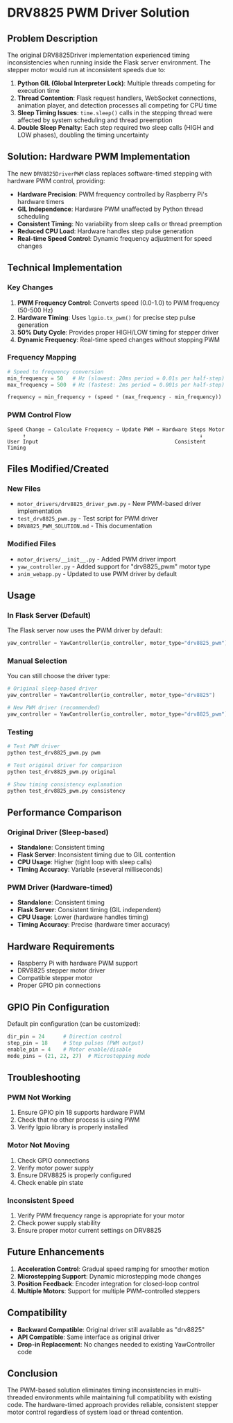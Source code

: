 # DRV8825 PWM Driver Solution

## Problem Description

The original DRV8825Driver implementation experienced timing inconsistencies when running inside the Flask server environment. The stepper motor would run at inconsistent speeds due to:

1. **Python GIL (Global Interpreter Lock)**: Multiple threads competing for execution time
2. **Thread Contention**: Flask request handlers, WebSocket connections, animation player, and detection processes all competing for CPU time
3. **Sleep Timing Issues**: `time.sleep()` calls in the stepping thread were affected by system scheduling and thread preemption
4. **Double Sleep Penalty**: Each step required two sleep calls (HIGH and LOW phases), doubling the timing uncertainty

## Solution: Hardware PWM Implementation

The new `DRV8825DriverPWM` class replaces software-timed stepping with hardware PWM control, providing:

- **Hardware Precision**: PWM frequency controlled by Raspberry Pi's hardware timers
- **GIL Independence**: Hardware PWM unaffected by Python thread scheduling
- **Consistent Timing**: No variability from sleep calls or thread preemption
- **Reduced CPU Load**: Hardware handles step pulse generation
- **Real-time Speed Control**: Dynamic frequency adjustment for speed changes

## Technical Implementation

### Key Changes

1. **PWM Frequency Control**: Converts speed (0.0-1.0) to PWM frequency (50-500 Hz)
2. **Hardware Timing**: Uses `lgpio.tx_pwm()` for precise step pulse generation
3. **50% Duty Cycle**: Provides proper HIGH/LOW timing for stepper driver
4. **Dynamic Frequency**: Real-time speed changes without stopping PWM

### Frequency Mapping

```python
# Speed to frequency conversion
min_frequency = 50   # Hz (slowest: 20ms period = 0.01s per half-step)
max_frequency = 500  # Hz (fastest: 2ms period = 0.001s per half-step)

frequency = min_frequency + (speed * (max_frequency - min_frequency))
```

### PWM Control Flow

```
Speed Change → Calculate Frequency → Update PWM → Hardware Steps Motor
     ↑                                                        ↓
User Input                                            Consistent Timing
```

## Files Modified/Created

### New Files
- `motor_drivers/drv8825_driver_pwm.py` - New PWM-based driver implementation
- `test_drv8825_pwm.py` - Test script for PWM driver
- `DRV8825_PWM_SOLUTION.md` - This documentation

### Modified Files
- `motor_drivers/__init__.py` - Added PWM driver import
- `yaw_controller.py` - Added support for "drv8825_pwm" motor type
- `anim_webapp.py` - Updated to use PWM driver by default

## Usage

### In Flask Server (Default)
The Flask server now uses the PWM driver by default:
```python
yaw_controller = YawController(io_controller, motor_type="drv8825_pwm")
```

### Manual Selection
You can still choose the driver type:
```python
# Original sleep-based driver
yaw_controller = YawController(io_controller, motor_type="drv8825")

# New PWM driver (recommended)
yaw_controller = YawController(io_controller, motor_type="drv8825_pwm")
```

### Testing
```bash
# Test PWM driver
python test_drv8825_pwm.py pwm

# Test original driver for comparison
python test_drv8825_pwm.py original

# Show timing consistency explanation
python test_drv8825_pwm.py consistency
```

## Performance Comparison

### Original Driver (Sleep-based)
- **Standalone**: Consistent timing
- **Flask Server**: Inconsistent timing due to GIL contention
- **CPU Usage**: Higher (tight loop with sleep calls)
- **Timing Accuracy**: Variable (±several milliseconds)

### PWM Driver (Hardware-timed)
- **Standalone**: Consistent timing
- **Flask Server**: Consistent timing (GIL independent)
- **CPU Usage**: Lower (hardware handles timing)
- **Timing Accuracy**: Precise (hardware timer accuracy)

## Hardware Requirements

- Raspberry Pi with hardware PWM support
- DRV8825 stepper motor driver
- Compatible stepper motor
- Proper GPIO pin connections

## GPIO Pin Configuration

Default pin configuration (can be customized):
```python
dir_pin = 24      # Direction control
step_pin = 18     # Step pulses (PWM output)
enable_pin = 4    # Motor enable/disable
mode_pins = (21, 22, 27)  # Microstepping mode
```

## Troubleshooting

### PWM Not Working
1. Ensure GPIO pin 18 supports hardware PWM
2. Check that no other process is using PWM
3. Verify lgpio library is properly installed

### Motor Not Moving
1. Check GPIO connections
2. Verify motor power supply
3. Ensure DRV8825 is properly configured
4. Check enable pin state

### Inconsistent Speed
1. Verify PWM frequency range is appropriate for your motor
2. Check power supply stability
3. Ensure proper motor current settings on DRV8825

## Future Enhancements

1. **Acceleration Control**: Gradual speed ramping for smoother motion
2. **Microstepping Support**: Dynamic microstepping mode changes
3. **Position Feedback**: Encoder integration for closed-loop control
4. **Multiple Motors**: Support for multiple PWM-controlled steppers

## Compatibility

- **Backward Compatible**: Original driver still available as "drv8825"
- **API Compatible**: Same interface as original driver
- **Drop-in Replacement**: No changes needed to existing YawController code

## Conclusion

The PWM-based solution eliminates timing inconsistencies in multi-threaded environments while maintaining full compatibility with existing code. The hardware-timed approach provides reliable, consistent stepper motor control regardless of system load or thread contention.
